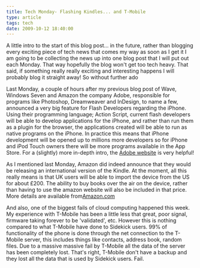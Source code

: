 ```yaml
---
title: Tech Monday- Flashing Kindles... and T-Mobile
type: article
tags: tech
date: 2009-10-12 18:40:00
---
```


A little intro to the start of this blog post... in the future, rather than blogging every exciting piece of tech news that comes my way as soon as I get it I am going to be collecting the news up into one blog post that I will put out each Monday. That way hopefully the blog won't get too tech heavy. That said, if something really really exciting and interesting happens I will probably blog it straight away! So without further ado

Last Monday, a couple of hours after my previous blog post of Wave, Windows Seven and Amazon the company Adobe, responsible for programs like Photoshop, Dreamweaver and InDesign, to name a few, announced a very big feature for Flash Developers regarding the iPhone. Using their programming language; Action Script, current flash developers will be able to develop applications for the iPhone, and rather than run them as a plugin for the browser, the applications created will be able to run as native programs on the iPhone. In practice this means that iPhone development will be opened up to millions more developers so for iPhone and iPod Touch owners there will be more programs available in the App Store. For a (slightly) more in-depth intro, the <a href="http://labs.adobe.com/technologies/flashcs5/appsfor_iphone/">Adobe website</a> is very helpful!

As I mentioned last Monday, Amazon did indeed announce that they would be releasing an international version of the Kindle. At the moment, all this really means is that UK users will be able to import the device from the US for about &pound;200. The ability to buy books over the air on the device, rather than having to use the amazon website will also be included in that price. More details are available from<a href="https://www.amazon.com/dp/B0015T963C//ref=amb_link_84995193_2?pf_rd_m=A3P5ROKL5A1OLE&amp;pf_rd_s=gateway-center-column&amp;pf_rd_r=1BFRCBFTTADMK7Z4V4YW&amp;pf_rd_t=101&amp;pf_rd_p=472917413&amp;pf_rd_i=468294">Amazon.com</a>

And also, one of the biggest fails of cloud computing happened this week. My experience with T-Mobile has been a little less that great, poor signal, firmware taking forever to be 'validated', etc. However this is nothing compared to what T-Mobile have done to Sidekick users. 99% of functionality of the phone is done through the net connection to the T-Mobile server, this includes things like contacts, address book, random files. Due to a massive massive fail by T-Mobile all the data of the server has been completely lost. That's right, T-Mobile don't have a backup and they lost all the data that is used by Sidekick users. Fail.
